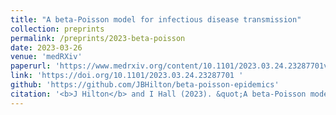 ```yaml
---
title: "A beta-Poisson model for infectious disease transmission"
collection: preprints
permalink: /preprints/2023-beta-poisson
date: 2023-03-26
venue: 'medRXiv'
paperurl: 'https://www.medrxiv.org/content/10.1101/2023.03.24.23287701v1'
link: 'https://doi.org/10.1101/2023.03.24.23287701 '
github: 'https://github.com/JBHilton/beta-poisson-epidemics'
citation: '<b>J Hilton</b> and I Hall (2023). &quot;A beta-Poisson model for infectious disease transmission.&quot; medRXiv. https://doi.org/10.1101/2023.03.24.23287701'
---
```

